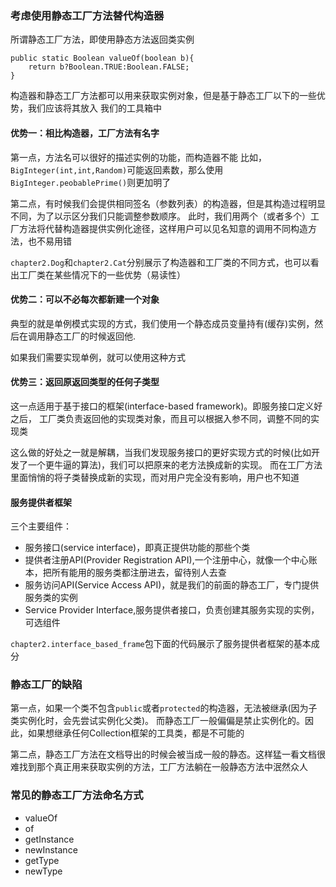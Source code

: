 ### 考虑使用静态工厂方法替代构造器

所谓静态工厂方法，即使用静态方法返回类实例

```
public static Boolean valueOf(boolean b){
    return b?Boolean.TRUE:Boolean.FALSE;
}
```

构造器和静态工厂方法都可以用来获取实例对象，但是基于静态工厂以下的一些优势，我们应该将其放入
我们的工具箱中


#### 优势一：相比构造器，工厂方法有名字

第一点，方法名可以很好的描述实例的功能，而构造器不能
比如，`BigInteger(int,int,Random)`可能返回素数，那么使用`BigInteger.peobablePrime()`则更加明了

第二点，有时候我们会提供相同签名（参数列表）的构造器，但是其构造过程明显不同，为了以示区分我们只能调整参数顺序。
此时，我们用两个（或者多个）工厂方法将代替构造器提供实例化途径，这样用户可以见名知意的调用不同构造方法，也不易用错

`chapter2.Dog`和`chapter2.Cat`分别展示了构造器和工厂类的不同方式，也可以看出工厂类在某些情况下的一些优势（易读性）

#### 优势二：可以不必每次都新建一个对象

典型的就是单例模式实现的方式，我们使用一个静态成员变量持有(缓存)实例，然后在调用静态工厂的时候返回他.

如果我们需要实现单例，就可以使用这种方式

#### 优势三：返回原返回类型的任何子类型

这一点适用于基于接口的框架(interface-based framework)。即服务接口定义好之后，
工厂类负责返回他的实现类对象，而且可以根据入参不同，调整不同的实现类

这么做的好处之一就是解耦，当我们发现服务接口的更好实现方式的时候(比如开发了一个更牛逼的算法)，我们可以把原来的老方法换成新的实现。
而在工厂方法里面悄悄的将子类替换成新的实现，而对用户完全没有影响，用户也不知道

#### 服务提供者框架

三个主要组件：
- 服务接口(service interface)，即真正提供功能的那些个类
- 提供者注册API(Provider Registration API),一个注册中心，就像一个中心账本，把所有能用的服务类都注册进去，留待别人去查
- 服务访问API(Service Access API)，就是我们的前面的静态工厂，专门提供服务类的实例
- Service Provider Interface,服务提供者接口，负责创建其服务实现的实例，可选组件

`chapter2.interface_based_frame`包下面的代码展示了服务提供者框架的基本成分

### 静态工厂的缺陷

第一点，如果一个类不包含`public`或者`protected`的构造器，无法被继承(因为子类实例化时，会先尝试实例化父类)。
而静态工厂一般偏偏是禁止实例化的。因此，如果想继承任何Collection框架的工具类，都是不可能的

第二点，静态工厂方法在文档导出的时候会被当成一般的静态。这样猛一看文档很难找到那个真正用来获取实例的方法，工厂方法躺在一般静态方法中泯然众人


### 常见的静态工厂方法命名方式
- valueOf
- of
- getInstance
- newInstance
- getType
- newType

